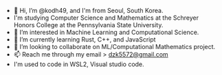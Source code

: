 - 👋 Hi, I’m @kodh49, and I'm from Seoul, South Korea.
- I'm studying Computer Science and Mathematics at the Schreyer Honors College at the Pennsylvania State University.
- 👀 I’m interested in Machine Learning and Computational Science.
- 🌱 I’m currently learning Rust, C++, and JavaScript
- 💞️ I’m looking to collaborate on ML/Computational Mathematics project.
- 📫 Reach me through my email > dzk5572@gmail.com
- I'm used to code in WSL2, Visual studio code.

<!---
kodh49/kodh49 is a ✨ special ✨ repository because its `README.md` (this file) appears on your GitHub profile.
You can click the Preview link to take a look at your changes.
--->
